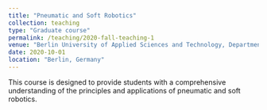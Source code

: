 ```yaml
---
title: "Pneumatic and Soft Robotics"
collection: teaching
type: "Graduate course"
permalink: /teaching/2020-fall-teaching-1
venue: "Berlin University of Applied Sciences and Technology, Department of Electrical Engineering"
date: 2020-10-01
location: "Berlin, Germany"
---
```


This course is designed to provide students with a comprehensive understanding of the principles and applications of pneumatic and soft robotics. 
